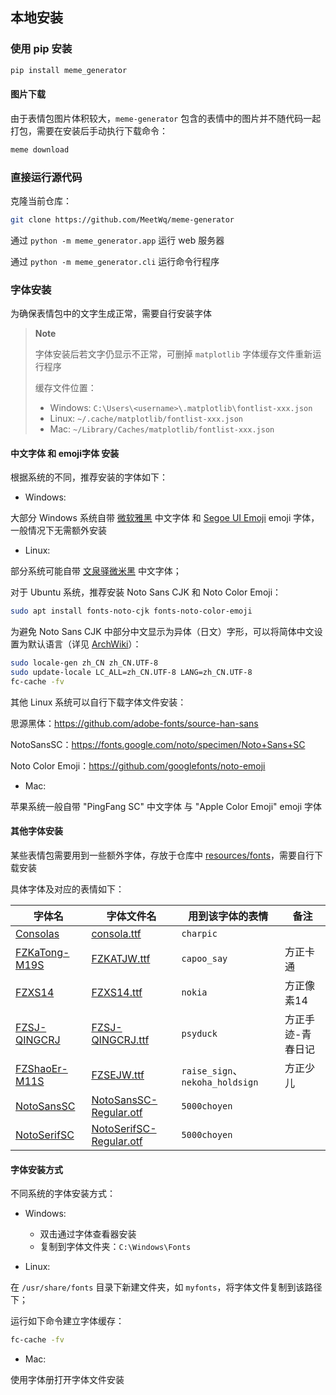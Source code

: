 ## 本地安装

### 使用 pip 安装

```bash
pip install meme_generator
```

#### 图片下载

由于表情包图片体积较大，`meme-generator` 包含的表情中的图片并不随代码一起打包，需要在安装后手动执行下载命令：

```bash
meme download
```

### 直接运行源代码

克隆当前仓库：

```bash
git clone https://github.com/MeetWq/meme-generator
```

通过 `python -m meme_generator.app` 运行 web 服务器

通过 `python -m meme_generator.cli` 运行命令行程序


### 字体安装

为确保表情包中的文字生成正常，需要自行安装字体

> **Note**
>
> 字体安装后若文字仍显示不正常，可删掉 `matplotlib` 字体缓存文件重新运行程序
>
> 缓存文件位置：
> - Windows: `C:\Users\<username>\.matplotlib\fontlist-xxx.json`
> - Linux: `~/.cache/matplotlib/fontlist-xxx.json`
> - Mac: `~/Library/Caches/matplotlib/fontlist-xxx.json`


#### 中文字体 和 emoji字体 安装

根据系统的不同，推荐安装的字体如下：

- Windows:

大部分 Windows 系统自带 [微软雅黑](https://learn.microsoft.com/zh-cn/typography/font-list/microsoft-yahei) 中文字体 和 [Segoe UI Emoji](https://learn.microsoft.com/zh-cn/typography/font-list/segoe-ui-emoji) emoji 字体，一般情况下无需额外安装


- Linux:

部分系统可能自带 [文泉驿微米黑](http://wenq.org/wqy2/index.cgi?MicroHei) 中文字体；

对于 Ubuntu 系统，推荐安装 Noto Sans CJK 和 Noto Color Emoji：

```bash
sudo apt install fonts-noto-cjk fonts-noto-color-emoji
```

为避免 Noto Sans CJK 中部分中文显示为异体（日文）字形，可以将简体中文设置为默认语言（详见 [ArchWiki](https://wiki.archlinux.org/title/Localization/Simplified_Chinese?rdfrom=https%3A%2F%2Fwiki.archlinux.org%2Findex.php%3Ftitle%3DLocalization_%28%25E7%25AE%2580%25E4%25BD%2593%25E4%25B8%25AD%25E6%2596%2587%29%2FSimplified_Chinese_%28%25E7%25AE%2580%25E4%25BD%2593%25E4%25B8%25AD%25E6%2596%2587%29%26redirect%3Dno#%E4%BF%AE%E6%AD%A3%E7%AE%80%E4%BD%93%E4%B8%AD%E6%96%87%E6%98%BE%E7%A4%BA%E4%B8%BA%E5%BC%82%E4%BD%93%EF%BC%88%E6%97%A5%E6%96%87%EF%BC%89%E5%AD%97%E5%BD%A2)）：

```bash
sudo locale-gen zh_CN zh_CN.UTF-8
sudo update-locale LC_ALL=zh_CN.UTF-8 LANG=zh_CN.UTF-8
fc-cache -fv
```

其他 Linux 系统可以自行下载字体文件安装：

思源黑体：https://github.com/adobe-fonts/source-han-sans

NotoSansSC：https://fonts.google.com/noto/specimen/Noto+Sans+SC

Noto Color Emoji：https://github.com/googlefonts/noto-emoji


- Mac:

苹果系统一般自带 "PingFang SC" 中文字体 与 "Apple Color Emoji" emoji 字体


#### 其他字体安装

某些表情包需要用到一些额外字体，存放于仓库中 [resources/fonts](https://github.com/MeetWq/meme-generator/tree/main/resources/fonts)，需要自行下载安装

具体字体及对应的表情如下：

| 字体名 | 字体文件名 | 用到该字体的表情 | 备注 |
| --- | --- | --- | --- |
| [Consolas](https://learn.microsoft.com/zh-cn/typography/font-list/consolas) | [consola.ttf](https://github.com/MeetWq/meme-generator/blob/main/resources/fonts/consola.ttf) | `charpic` |  |
| [FZKaTong-M19S](https://www.foundertype.com/index.php/FontInfo/index/id/136) | [FZKATJW.ttf](https://github.com/MeetWq/meme-generator/blob/main/resources/fonts/FZKATJW.ttf) | `capoo_say` | 方正卡通 |
| [FZXS14](https://www.foundertype.com/index.php/FontInfo/index/id/208) | [FZXS14.ttf](https://github.com/MeetWq/meme-generator/blob/main/resources/fonts/FZXS14.ttf) | `nokia` | 方正像素14 |
| [FZSJ-QINGCRJ](https://www.foundertype.com/index.php/FontInfo/index/id/5178) | [FZSJ-QINGCRJ.ttf](https://github.com/MeetWq/meme-generator/blob/main/resources/fonts/FZSJ-QINGCRJ.ttf) | `psyduck` | 方正手迹-青春日记 |
| [FZShaoEr-M11S](https://www.foundertype.com/index.php/FontInfo/index/id/149) | [FZSEJW.ttf](https://github.com/MeetWq/meme-generator/blob/main/resources/fonts/FZSEJW.ttf) | `raise_sign`、`nekoha_holdsign` | 方正少儿 |
| [NotoSansSC](https://fonts.google.com/noto/specimen/Noto+Sans+SC) | [NotoSansSC-Regular.otf](https://github.com/MeetWq/meme-generator/blob/main/resources/fonts/NotoSansSC-Regular.otf) | `5000choyen` |  |
| [NotoSerifSC](https://fonts.google.com/noto/specimen/Noto+Serif+SC) | [NotoSerifSC-Regular.otf](https://github.com/MeetWq/meme-generator/blob/main/resources/fonts/NotoSerifSC-Regular.otf) | `5000choyen` |  |


#### 字体安装方式

不同系统的字体安装方式：

- Windows:
    - 双击通过字体查看器安装
    - 复制到字体文件夹：`C:\Windows\Fonts`

- Linux:

在 `/usr/share/fonts` 目录下新建文件夹，如 `myfonts`，将字体文件复制到该路径下；

运行如下命令建立字体缓存：

```bash
fc-cache -fv
```

- Mac:

使用字体册打开字体文件安装
